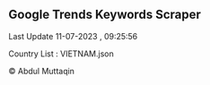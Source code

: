 

## Google Trends Keywords Scraper 
 
Last Update 11-07-2023 , 09:25:56

Country List :
VIETNAM.json



© Abdul Muttaqin 

